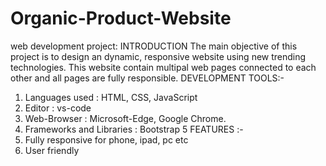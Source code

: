 # Organic-Product-Website
web development project:
INTRODUCTION
The main objective of this project is to design an dynamic, 
responsive website using new trending technologies. This website 
contain multipal web pages connected to each other and all pages are 
fully responsible.
DEVELOPMENT TOOLS:-
1) Languages used : HTML, CSS, JavaScript
2) Editor : vs-code 
3) Web-Browser : Microsoft-Edge, Google Chrome.
4) Frameworks and Libraries : Bootstrap 5
FEATURES :-
1) Fully responsive for phone, ipad, pc etc
2) User friendly
